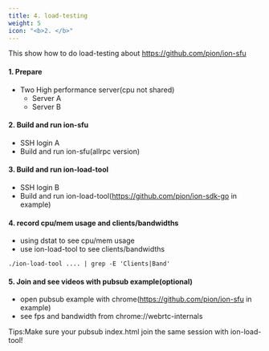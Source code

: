 ```yaml
---
title: 4. load-testing
weight: 5
icon: "<b>2. </b>"
---
```

This show how to do load-testing about https://github.com/pion/ion-sfu

#### 1. Prepare
* Two High performance server(cpu not shared)
    * Server A
    * Server B

#### 2. Build and run ion-sfu
* SSH login A
* Build and run ion-sfu(allrpc version)

#### 3. Build and run ion-load-tool
* SSH login B
* Build and run ion-load-tool(https://github.com/pion/ion-sdk-go in example)

#### 4. record cpu/mem usage and clients/bandwidths
* using dstat to see cpu/mem usage
* use ion-load-tool to see clients/bandwidths
```
./ion-load-tool .... | grep -E 'Clients|Band'
```

#### 5. Join and see videos with pubsub example(optional)
* open pubsub example with chrome(https://github.com/pion/ion-sfu in example)
* see fps and bandwidth from chrome://webrtc-internals

Tips:Make sure your pubsub index.html join the same session with ion-load-tool!
